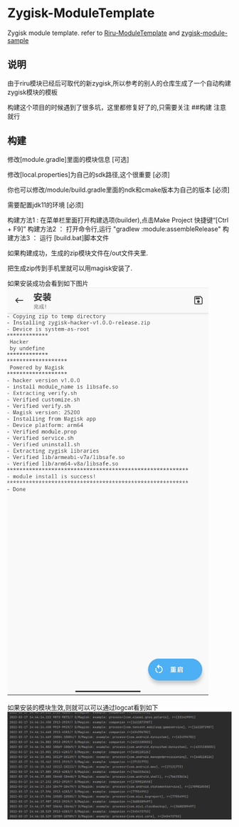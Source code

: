 # Zygisk-ModuleTemplate
Zygisk module template. refer to  [Riru-ModuleTemplate](https://github.com/RikkaApps/Riru-ModuleTemplate) and [zygisk-module-sample](https://github.com/topjohnwu/zygisk-module-sample)

## 说明
由于riru模块已经后可取代的新zygisk,所以参考的别人的仓库生成了一个自动构建zygisk模块的模板

构建这个项目的时候遇到了很多坑，这里都修复好了的,只需要关注  ##构建 注意就行

## 构建
修改[module.gradle]里面的模块信息                                   [可选]

修改[local.properties]为自己的sdk路径,这个很重要                     [必须]

你也可以修改/module/build.gradle里面的ndk和cmake版本为自己的版本       [必须]

需要配置jdk11的环境                                                [必须]

构建方法1 : 在菜单栏里面打开构建选项(builder),点击Make Project 快捷键“[Ctrl + F9]”
构建方法2 ： 打开命令行,运行 "gradlew :module:assembleRelease"
构建方法3 ： 运行 [build.bat]脚本文件

如果构建成功，生成的zip模块文件在/out文件夹里.

把生成zip传到手机里就可以用magisk安装了.

如果安装成功会看到如下图片
![png](/img/install.png)

如果安装的模块生效,则就可以可以通过logcat看到如下
![png](/img/template.png)

